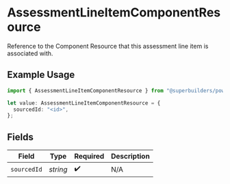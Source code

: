 # AssessmentLineItemComponentResource

Reference to the Component Resource that this assessment line item is associated with.

## Example Usage

```typescript
import { AssessmentLineItemComponentResource } from "@superbuilders/powerpath/models/components";

let value: AssessmentLineItemComponentResource = {
  sourcedId: "<id>",
};
```

## Fields

| Field              | Type               | Required           | Description        |
| ------------------ | ------------------ | ------------------ | ------------------ |
| `sourcedId`        | *string*           | :heavy_check_mark: | N/A                |